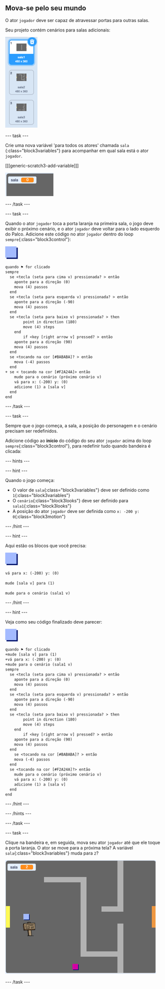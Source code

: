 ## Mova-se pelo seu mundo

O ator `jogador` deve ser capaz de atravessar portas para outras salas.

Seu projeto contém cenários para salas adicionais:

![captura de tela](images/world-backdrops.png)

\--- task \---

Crie uma nova variável 'para todos os atores' chamada `sala` {:class="block3variables"} para acompanhar em qual sala está o ator `jogador`.

[[[generic-scratch3-add-variable]]]

![captura de tela](images/world-room.png)

\--- /task \---

\--- task \---

Quando o ator `jogador` toca a porta laranja na primeira sala, o jogo deve exibir o próximo cenário, e o ator `jogador` deve voltar para o lado esquerdo do Palco. Adicione este código no ator `jogador` dentro do loop `sempre`{:class="block3control"}:

![jogador](images/player.png)

```blocks3
quando ⚑ for clicado
sempre 
  se <tecla (seta para cima v) pressionada? > então 
    aponte para a direção (0)
    mova (4) passos
  end
  se <tecla (seta para esquerda v) pressionada? > então 
    aponte para a direção (-90)
    mova (4) passos
  end
  se <tecla (seta para baixo v) pressionada? > then
        point in direction (180)
        move (4) steps
    end
        if <key [right arrow v] pressed? > então 
    aponte para a direção (90)
    mova (4) passos
  end
  se <tocando na cor [#BABABA]? > então 
    mova (-4) passos
  end
+ se < tocando na cor [#F2A24A]> então 
    mude para o cenário (próximo cenário v)
    vá para x: (-200) y: (0)
    adicione (1) a [sala v]
  end
end
```

\--- /task \---

\--- task \---

Sempre que o jogo começa, a sala, a posição do personagem e o cenário precisam ser redefinidos.

Adicione código ao **início** do código do seu ator `jogador` acima do loop `sempre`{:class="block3control"}, para redefinir tudo quando bandeira é clicada:

\--- hints \---

\--- hint \---

Quando o jogo começa:

+ O valor de `sala`{:class="block3variables"} deve ser definido como `1`{:class="block3variables"}
+ O `cenário`{:class="block3looks"} deve ser definido para `sala1`{:class="block3looks"}
+ A posição do ator `jogador` deve ser definida como `x: -200 y: 0`{:class="block3motion"}

\--- /hint \---

\--- hint \---

Aqui estão os blocos que você precisa:

![jogador](images/player.png)

```blocks3
vá para x: (-200) y: (0)

mude [sala v] para (1)

mude para o cenário (sala1 v)
```

\--- /hint \---

\--- hint \---

Veja como seu código finalizado deve parecer:

![jogador](images/player.png)

```blocks3
quando ⚑ for clicado
+mude [sala v] para (1)
+vá para x: (-200) y: (0)
+mude para o cenário (sala1 v)
sempre 
  se <tecla (seta para cima v) pressionada? > então 
    aponte para a direção (0)
    mova (4) passos
  end
  se <tecla (seta para esquerda v) pressionada? > então 
    aponte para a direção (-90)
    mova (4) passos
  end
  se <tecla (seta para baixo v) pressionada? > then
        point in direction (180)
        move (4) steps
    end
        if <key [right arrow v] pressed? > então 
    aponte para a direção (90)
    mova (4) passos
  end
    se <tocando na cor [#BABABA]? > então 
    mova (-4) passos
  end
  se <tocando na cor [#F2A24A]?> então 
    mude para o cenário (próximo cenário v)
    vá para x: (-200) y: (0)
    adicione (1) a [sala v]
  end
end
```

\--- /hint \---

\--- /hints \---

\--- /task \---

\--- task \---

Clique na bandeira e, em seguida, mova seu ator `jogador` até que ele toque a porta laranja. O ator se move para a próxima tela? A variável `sala`{:class="block3variables"} muda para `2`?

![captura de tela](images/world-room-test.png)

\--- /task \---
